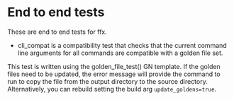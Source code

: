 # End to end tests

These are end to end tests for ffx.

* cli_compat is a compatibility test that checks that the current
command line arguments for all commands are compatible with a golden file set.

This test is written using the golden_file_test() GN template. If the golden files
need to be updated, the error message will provide the command to run to copy the
file from the output directory to the source directory. Alternatively, you can rebuild
setting the build arg `update_goldens=true`.

